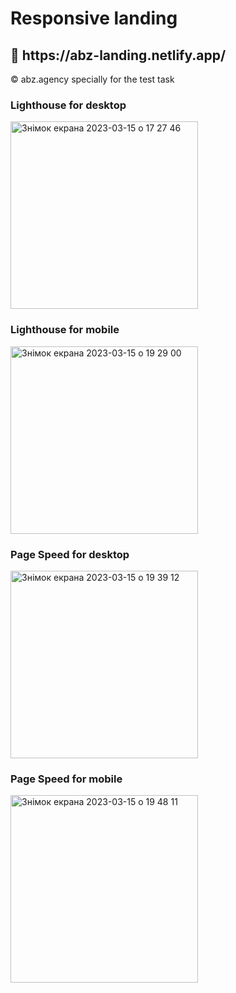 <h1>Responsive landing </h1>
<h2>🔗 https://abz-landing.netlify.app/</h2>
<span>&copy; abz.agency specially for the test task</span>
<h3>Lighthouse for desktop</h3>
<img width="300" alt="Знімок екрана 2023-03-15 о 17 27 46" src="https://user-images.githubusercontent.com/67697045/225408316-fd2b5783-c996-4dca-b411-6b990a4720ed.png">
<h3>Lighthouse for mobile</h3>
<img width="300" alt="Знімок екрана 2023-03-15 о 19 29 00" src="https://user-images.githubusercontent.com/67697045/225417699-2900ec48-8974-4532-8a50-59af965141c5.png">
<h3>Page Speed for desktop</h3>
<img width="300" alt="Знімок екрана 2023-03-15 о 19 39 12" src="https://user-images.githubusercontent.com/67697045/225410324-b0315748-1297-452b-9a8d-960b2f591bec.png">
<h3>Page Speed for mobile</h3>
<img width="300" alt="Знімок екрана 2023-03-15 о 19 48 11" src="https://user-images.githubusercontent.com/67697045/225412767-bdcbe2a6-ac1e-46f0-89d8-0b5dac72dfd1.png">
